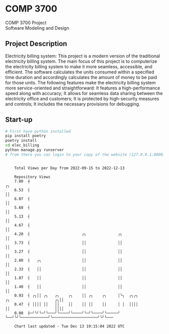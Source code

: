 # COMP 3700
COMP 3700 Project  
Software Modeling and Design
## Project Description
Electricity billing system: This project is a modern version of the traditional electricity billing system. The main focus of this project is to computerize the electricity billing system to make it more seamless, accessible, and efficient. The software calculates the units consumed within a specified time duration and accordingly calculates the amount of money to be paid for those units. The following features make the electricity billing system more service-oriented and straightforward: It features a high-performance speed along with accuracy; It allows for seamless data sharing between the electricity office and customers; It is protected by high-security measures and controls; It includes the necessary provisions for debugging.

## Start-up
```bash
# First have python installed
pip install poetry
poetry install
cd elec_billing
python manage.py runserver
# from there you can login to your copy of the website (127.0.0.1:8000), default creds are admin/admin
```

```

    Total Views per Day from 2022-09-15 to 2022-12-13

    Repository Views
    7.00  ┼                                                                                    ╭╮
    6.53  ┤                                                                                    ││
    6.07  ┤                                                                                    ││
    5.60  ┤                                                                                    ││
    5.13  ┤                                                                                    ││
    4.67  ┤                                                                                    ││
    4.20  ┤                       ╭╮              ╭╮                                           ││
    3.73  ┤                       ││              ││                                           ││
    3.27  ┤                       ││              ││                                           ││
    2.80  ┤   ╭╮                  ││              ││                                           ││
    2.33  ┤   ││                  ││              ││                                           ││
    1.87  ┤   ││                  ││              ││                                           ││
    1.40  ┤   ││                  ││              ││                                           ││
    0.93  ┤ ╭╮││ ╭╮   ╭╮    ╭╮    ││ ╭╮    ╭╮     │╰╮  ╭╮╭╮            ╭╮                    ╭╮││
    0.47  ┤ ││││ ││   ││    ││    ││ ││    ││     │ │  ││││            ││                    ││││
    0.00  ┼─╯╰╯╰─╯╰───╯╰────╯╰────╯╰─╯╰────╯╰─────╯ ╰──╯╰╯╰────────────╯╰────────────────────╯╰╯╰───

    Chart last updated - Tue Dec 13 19:15:04 2022 UTC
    
```
